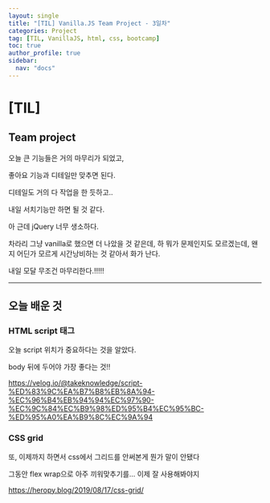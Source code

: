 ```yaml
---
layout: single
title: "[TIL] Vanilla.JS Team Project - 3일차"
categories: Project
tag: [TIL, VanillaJS, html, css, bootcamp]
toc: true
author_profile: true
sidebar:
  nav: "docs"
---
```


# [TIL]

## Team project

오늘 큰 기능들은 거의 마무리가 되었고,

좋아요 기능과 디테일만 맞추면 된다.

디테일도 거의 다 작업을 한 듯하고..

내일 서치기능만 하면 될 것 같다.

아 근데 jQuery 너무 생소하다.

차라리 그냥 vanilla로 했으면 더 나았을 것 같은데, 하 뭐가 문제인지도 모르겠는데, 왠지 어딘가 모르게 시간낭비하는 것 같아서 화가 난다.

내일 모달 무조건 마무리한다.!!!!!

<hr>

## 오늘 배운 것

### HTML script 태그

오늘 script 위치가 중요하다는 것을 알았다.

body 뒤에 두어야 가장 좋다는 것!!

https://velog.io/@takeknowledge/script-%ED%83%9C%EA%B7%B8%EB%8A%94-%EC%96%B4%EB%94%94%EC%97%90-%EC%9C%84%EC%B9%98%ED%95%B4%EC%95%BC-%ED%95%A0%EA%B9%8C%EC%9A%94

### CSS grid

또, 이제까지 하면서 css에서 그리드를 안써본게 뭔가 말이 안됐다

그동안 flex wrap으로 아주 끼워맞추기를... 이제 잘 사용해봐야지

https://heropy.blog/2019/08/17/css-grid/

